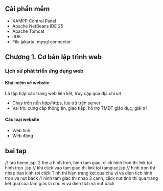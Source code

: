 ## Cài phần mềm
- XAMPP Control Panel
- Apache NetBeans IDE 25
- Apache Tomcat
- JDK
- File jakarta, mysql connector
## Chương 1. Cơ bản lập trình web
### Lịch sử phát triển ứng dụng web
#### Khái niệm về website
Là tập hợp các trang web liên kết, truy cập qua địa chỉ url
- Chạy trên nền http/https, lưu trữ trên server
- Vai trò: cung cấp thông tin, giao tiếp, hỗ trợ TMDT giáo dục, giải trí
#### Các loại website
- Web tĩnh
- Web động

## bai tap

// tao home.jsp, 2 the a hinh tron, hinh tam giac, click hinh tron thi link toi hinh tron .jsp
// khi click vao tam giac thi link toi tamgiac.jsp
// hinh tron thi nhap ban kinh roi click Tinh thi hiẹn trang ket qua chu vi va dien tich hinh tron va nut back
// hinh tam giac thi nhap 3 canh, click nut tinh thi qua trang ket qua cua tam giac la chu vi va dien tich va nut back
